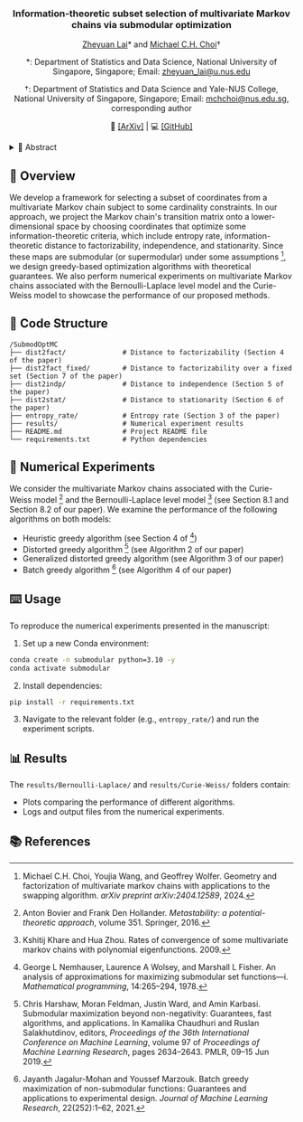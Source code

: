 <div align="center">
<h3>Information-theoretic subset selection of multivariate Markov chains via submodular optimization</h3>

[Zheyuan Lai](https://zheyuanlai.github.io)* and [Michael C.H. Choi](https://mchchoi.github.io)†

*: Department of Statistics and Data Science, National University of Singapore, Singapore; Email: zheyuan_lai@u.nus.edu

†: Department of Statistics and Data Science and Yale-NUS College, National University of Singapore, Singapore; Email: mchchoi@nus.edu.sg, corresponding author

📜 [[ArXiv]](https://arxiv.org/abs/2503.23340) | 💻 [[GitHub]](https://github.com/zheyuanlai/SubmodOptMC)
</div>

<details>
<summary>📄 Abstract</summary>
We study the problem of optimally projecting the transition matrix of a finite ergodic multivariate Markov chain onto a lower-dimensional state space. Specifically, we seek to construct a projected Markov chain that optimizes various information-theoretic criteria under cardinality constraints. These criteria include entropy rate, information-theoretic distance to factorizability, independence, and stationarity. We formulate these tasks as best subset selection problems over multivariate Markov chains and leverage the submodular (or supermodular) structure of the objective functions to develop efficient greedy-based algorithms with theoretical guarantees. We extend our analysis to $k$-submodular settings and introduce a generalized version of the distorted greedy algorithm, which may be of independent interest. Finally, we illustrate the theory and algorithms through extensive numerical experiments with publicly available code on multivariate Markov chains associated with the Bernoulli-Laplace and Curie-Weiss model.
</details>

## 👋 Overview
We develop a framework for selecting a subset of coordinates from a multivariate Markov chain subject to some cardinality constraints. In our approach, we project the Markov chain's transition matrix onto a lower-dimensional space by choosing coordinates that optimize some information-theoretic criteria, which include entropy rate, information-theoretic distance to factorizability, independence, and stationarity. Since these maps are submodular (or supermodular) under some assumptions [^2], we design greedy-based optimization algorithms with theoretical guarantees. We also perform numerical experiments on multivariate Markov chains associated with the Bernoulli-Laplace level model and the Curie-Weiss model to showcase the performance of our proposed methods.

## 📁 Code Structure

```
/SubmodOptMC
├── dist2fact/              # Distance to factorizability (Section 4 of the paper)
├── dist2fact_fixed/        # Distance to factorizability over a fixed set (Section 7 of the paper)
├── dist2indp/              # Distance to independence (Section 5 of the paper)
├── dist2stat/              # Distance to stationarity (Section 6 of the paper)
├── entropy_rate/           # Entropy rate (Section 3 of the paper)
├── results/                # Numerical experiment results
├── README.md               # Project README file
└── requirements.txt        # Python dependencies
```

## 🔬 Numerical Experiments
We consider the multivariate Markov chains associated with the Curie-Weiss model [^1] and the Bernoulli-Laplace level model [^5] (see Section 8.1 and Section 8.2 of our paper). We examine the performance of the following algorithms on both models:

* Heuristic greedy algorithm (see Section 4 of [^6])
* Distorted greedy algorithm [^3] (see Algorithm 2 of our paper)
* Generalized distorted greedy algorithm (see Algorithm 3 of our paper)
* Batch greedy algorithm [^4] (see Algorithm 4 of our paper)

## ⌨️ Usage
To reproduce the numerical experiments presented in the manuscript:
1. Set up a new Conda environment:
```bash
conda create -n submodular python=3.10 -y
conda activate submodular
```
2. Install dependencies:
```bash
pip install -r requirements.txt
```
3. Navigate to the relevant folder (e.g., `entropy_rate/`) and run the experiment scripts.

## 📊 Results
The `results/Bernoulli-Laplace/` and `results/Curie-Weiss/` folders contain:
* Plots comparing the performance of different algorithms.
* Logs and output files from the numerical experiments.

## 📚 References

[^1]: Anton Bovier and Frank Den Hollander. *Metastability: a potential-theoretic approach*, volume 351. Springer, 2016.

[^2]: Michael C.H. Choi, Youjia Wang, and Geoffrey Wolfer. Geometry and factorization of multivariate markov chains with applications to the swapping algorithm. *arXiv preprint arXiv:2404.12589*, 2024.

[^3]: Chris Harshaw, Moran Feldman, Justin Ward, and Amin Karbasi. Submodular maximization beyond non-negativity: Guarantees, fast algorithms, and applications. In Kamalika Chaudhuri and Ruslan Salakhutdinov, editors, *Proceedings of the 36th International Conference on Machine Learning*, volume 97 of *Proceedings of Machine Learning Research*, pages 2634–2643. PMLR, 09–15 Jun 2019.

[^4]: Jayanth Jagalur-Mohan and Youssef Marzouk. Batch greedy maximization of non-submodular functions: Guarantees and applications to experimental design. *Journal of Machine Learning Research*, 22(252):1–62, 2021.

[^5]: Kshitij Khare and Hua Zhou. Rates of convergence of some multivariate markov chains with polynomial eigenfunctions. 2009.

[^6]: George L Nemhauser, Laurence A Wolsey, and Marshall L Fisher. An analysis of approximations for maximizing submodular set functions—i. *Mathematical programming*, 14:265–294, 1978.